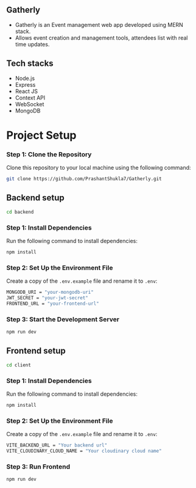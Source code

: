 
## Gatherly

 - Gatherly is an Event management web app developed using MERN stack.
 - Allows event creation and management tools, attendees list with real time updates.
  
  ## Tech stacks
  - Node.js
  -	Express
  - React JS
  - Context API
  - WebSocket
  - MongoDB

# Project Setup

### **Step 1: Clone the Repository**

Clone this repository to your local machine using the following command:

```bash
git clone https://github.com/PrashantShukla7/Gatherly.git
```
## Backend setup

  ```bash 
  cd backend
  ```

### **Step 1: Install Dependencies**

Run the following command to install dependencies:

```bash
npm install
```
### **Step 2: Set Up the Environment File**

Create a copy of the `.env.example` file and rename it to `.env`:
```bash
MONGODB_URI = "your-mongodb-uri"
JWT_SECRET = "your-jwt-secret"
FRONTEND_URL = "your-frontend-url"
```


### **Step 3: Start the Development Server**

```bash
npm run dev
```

## Frontend setup
```bash
cd client
```

### **Step 1: Install Dependencies**

Run the following command to install dependencies:

```bash
npm install
```

### **Step 2: Set Up the Environment File**

Create a copy of the `.env.example` file and rename it to `.env`:
```bash
VITE_BACKEND_URL = "Your backend url"
VITE_CLOUDINARY_CLOUD_NAME = "Your cloudinary cloud name"
```
### **Step 3: Run Frontend**


```bash
npm run dev
```


